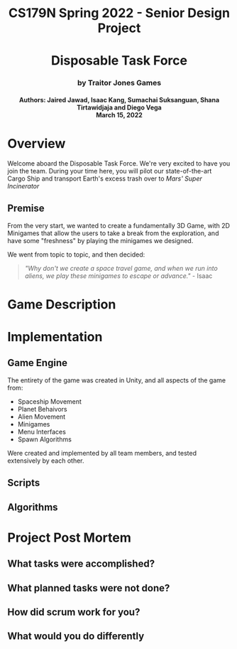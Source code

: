 <h1 align="center">CS179N Spring 2022 - Senior Design Project</h1>
<h1 align="center">Disposable Task Force</h1>
<h3><p align="center">by <b>Traitor Jones Games</b></h3>
<h4><p align="center">Authors: Jaired Jawad, Isaac Kang, Sumachai Suksanguan, Shana Tirtawidjaja and Diego Vega<br>March 15, 2022</p></h4>

# Overview

Welcome aboard the Disposable Task Force.  We're very excited to have you join the team.  During your time here, you will pilot our state-of-the-art Cargo Ship and transport Earth's excess trash over to <i>Mars' Super Incinerator</i>

## Premise

From the very start, we wanted to create a fundamentally 3D Game, with 2D Minigames that allow the users to take a break from the exploration, and have some "freshness" by playing the minigames we designed.

We went from topic to topic, and then decided:

> <i>"Why don't we create a space travel game, and when we run into aliens, we play these minigames to escape or advance."</i> - Isaac

# Game Description

# Implementation

## Game Engine

The entirety of the game was created in Unity, and all aspects of the game from:

<ul>
<li> Spaceship Movement
<li> Planet Behaivors
<li> Alien Movement
<li> Minigames
<li> Menu Interfaces
<li> Spawn Algorithms
</ul>

Were created and implemented by all team members, and tested extensively by each other.  

## Scripts

## Algorithms

# Project Post Mortem

## What tasks were accomplished?

## What planned tasks were not done?

## How did scrum work for you?

## What would you do differently